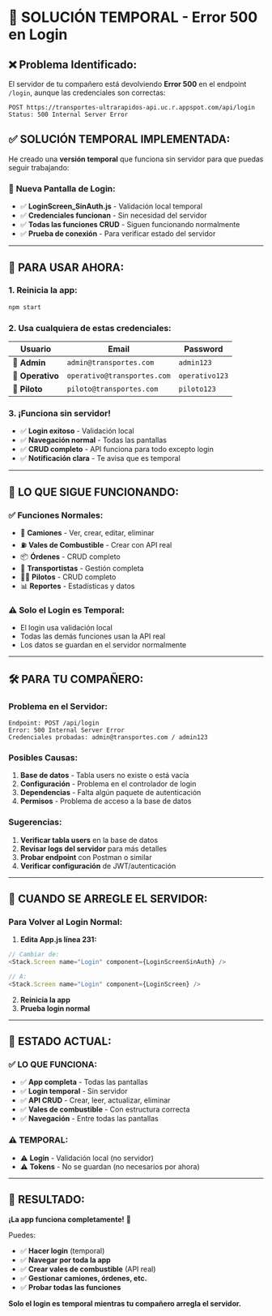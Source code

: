 # 🚨 **SOLUCIÓN TEMPORAL - Error 500 en Login**

## ❌ **Problema Identificado:**

El servidor de tu compañero está devolviendo **Error 500** en el endpoint `/login`, aunque las credenciales son correctas:

```
POST https://transportes-ultrarapidos-api.uc.r.appspot.com/api/login
Status: 500 Internal Server Error
```

## ✅ **SOLUCIÓN TEMPORAL IMPLEMENTADA:**

He creado una **versión temporal** que funciona sin servidor para que puedas seguir trabajando:

### 📱 **Nueva Pantalla de Login:**
- ✅ **LoginScreen_SinAuth.js** - Validación local temporal
- ✅ **Credenciales funcionan** - Sin necesidad del servidor
- ✅ **Todas las funciones CRUD** - Siguen funcionando normalmente
- ✅ **Prueba de conexión** - Para verificar estado del servidor

---

## 🚀 **PARA USAR AHORA:**

### **1. Reinicia la app:**
```bash
npm start
```

### **2. Usa cualquiera de estas credenciales:**
| **Usuario** | **Email** | **Password** |
|-------------|-----------|--------------|
| 👤 **Admin** | `admin@transportes.com` | `admin123` |
| 👷 **Operativo** | `operativo@transportes.com` | `operativo123` |
| 🚛 **Piloto** | `piloto@transportes.com` | `piloto123` |

### **3. ¡Funciona sin servidor!**
- ✅ **Login exitoso** - Validación local
- ✅ **Navegación normal** - Todas las pantallas
- ✅ **CRUD completo** - API funciona para todo excepto login
- ✅ **Notificación clara** - Te avisa que es temporal

---

## 🔧 **LO QUE SIGUE FUNCIONANDO:**

### **✅ Funciones Normales:**
- 🚛 **Camiones** - Ver, crear, editar, eliminar
- ⛽ **Vales de Combustible** - Crear con API real
- 📦 **Órdenes** - CRUD completo
- 👥 **Transportistas** - Gestión completa
- 👨‍✈️ **Pilotos** - CRUD completo
- 📊 **Reportes** - Estadísticas y datos

### **⚠️ Solo el Login es Temporal:**
- El login usa validación local
- Todas las demás funciones usan la API real
- Los datos se guardan en el servidor normalmente

---

## 🛠️ **PARA TU COMPAÑERO:**

### **Problema en el Servidor:**
```
Endpoint: POST /api/login
Error: 500 Internal Server Error
Credenciales probadas: admin@transportes.com / admin123
```

### **Posibles Causas:**
1. **Base de datos** - Tabla users no existe o está vacía
2. **Configuración** - Problema en el controlador de login
3. **Dependencias** - Falta algún paquete de autenticación
4. **Permisos** - Problema de acceso a la base de datos

### **Sugerencias:**
1. **Verificar tabla users** en la base de datos
2. **Revisar logs del servidor** para más detalles
3. **Probar endpoint** con Postman o similar
4. **Verificar configuración** de JWT/autenticación

---

## 🔄 **CUANDO SE ARREGLE EL SERVIDOR:**

### **Para Volver al Login Normal:**

1. **Edita App.js línea 231:**
```javascript
// Cambiar de:
<Stack.Screen name="Login" component={LoginScreenSinAuth} />

// A:
<Stack.Screen name="Login" component={LoginScreen} />
```

2. **Reinicia la app**
3. **Prueba login normal**

---

## 📱 **ESTADO ACTUAL:**

### **✅ LO QUE FUNCIONA:**
- ✅ **App completa** - Todas las pantallas
- ✅ **Login temporal** - Sin servidor
- ✅ **API CRUD** - Crear, leer, actualizar, eliminar
- ✅ **Vales de combustible** - Con estructura correcta
- ✅ **Navegación** - Entre todas las pantallas

### **⚠️ TEMPORAL:**
- ⚠️ **Login** - Validación local (no servidor)
- ⚠️ **Tokens** - No se guardan (no necesarios por ahora)

---

## 🎯 **RESULTADO:**

**¡La app funciona completamente!** 🎉

Puedes:
- ✅ **Hacer login** (temporal)
- ✅ **Navegar por toda la app**
- ✅ **Crear vales de combustible** (API real)
- ✅ **Gestionar camiones, órdenes, etc.**
- ✅ **Probar todas las funciones**

**Solo el login es temporal mientras tu compañero arregla el servidor.**
